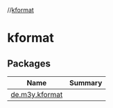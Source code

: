 //[kformat](index.md)



# kformat  


## Packages  
  
|  Name|  Summary| 
|---|---|
| <a name="de.m3y.kformat////PointingToDeclaration/"></a>[de.m3y.kformat](de.m3y.kformat/index.md) | 

